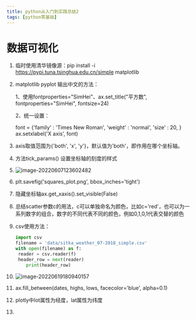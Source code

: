 ```yaml
---
title: python从入门到实践总结2
tags: [python零基础]
---
```


# 数据可视化

1. 临时使用清华镜像源：pip install -i https://pypi.tuna.tsinghua.edu.cn/simple matplotlib

2. matplotlib pyplot 输出中文的方法：

   1、使用fontproperties="SimHei"、ax.set_title("平方数", fontproperties="SimHei", fontsize=24) 

   2、统一设置：

   font = {'family' : 'Times New Roman', 'weight' : 'normal', 'size'   : 20, } ax.setxlabel('X axis', font)

3. axis取值范围为{'both', 'x', 'y'}，默认值为'both'，即作用在哪个坐标轴。

4. 方法tick_params() 设置坐标轴的刻度的样式

5. ![image-20220607123602482](C:\Users\lenovo\AppData\Roaming\Typora\typora-user-images\image-20220607123602482.png)

6. plt.savefig('squares_plot.png', bbox_inches='tight') 

7. 隐藏坐标轴ax.get_xaxis().set_visible(False) 

8. 总结scatter参数c的用法，c可以单独命名为颜色，比如c='red'，也可以为一系列数字的组合，数字的不同代表不同的颜色，例如0,1,0,1代表交替的颜色

9. csv使用方法：

   ```python
   import csv 
   filename = 'data/sitka_weather_07-2018_simple.csv' 
   with open(filename) as f:
   	reader = csv.reader(f)
   	header_row = next(reader)
       print(header_row)
   ```

10. ![image-20220619180940157](C:\Users\lenovo\AppData\Roaming\Typora\typora-user-images\image-20220619180940157.png)

11. ax.fill_between(dates, highs, lows, facecolor='blue', alpha=0.1)

12. plotly中lot属性为经度，lat属性为纬度

13. 
